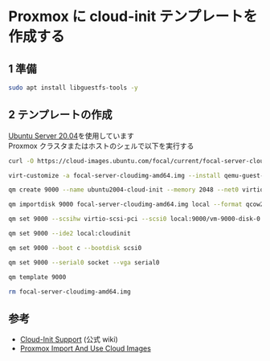 # Proxmox に cloud-init テンプレートを作成する

## 1 準備

```bash
sudo apt install libguestfs-tools -y
```

## 2 テンプレートの作成

[Ubuntu Server 20.04](https://cloud-images.ubuntu.com/focal/current/)を使用しています  
Proxmox クラスタまたはホストのシェルで以下を実行する

```bash
curl -O https://cloud-images.ubuntu.com/focal/current/focal-server-cloudimg-amd64.img
```

```bash
virt-customize -a focal-server-cloudimg-amd64.img --install qemu-guest-agent
```

```bash
qm create 9000 --name ubuntu2004-cloud-init --memory 2048 --net0 virtio,bridge=vmbr0
```

```bash
qm importdisk 9000 focal-server-cloudimg-amd64.img local --format qcow2
```

```bash
qm set 9000 --scsihw virtio-scsi-pci --scsi0 local:9000/vm-9000-disk-0.qcow2
```

```bash
qm set 9000 --ide2 local:cloudinit
```

```bash
qm set 9000 --boot c --bootdisk scsi0
```

```bash
qm set 9000 --serial0 socket --vga serial0
```

```bash
qm template 9000
```

```bash
rm focal-server-cloudimg-amd64.img
```

## 参考

- [Cloud-Init Support](https://pve.proxmox.com/wiki/Cloud-Init_Support) (公式 wiki)
- [Proxmox Import And Use Cloud Images](https://codingpackets.com/blog/proxmox-import-and-use-cloud-images/)
